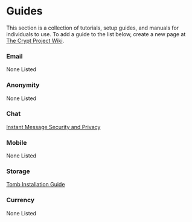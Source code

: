 # Guides

This section is a collection of tutorials, setup guides, and manuals for individuals to use.  To add a guide to the list below, create a new page at [The Crypt Project Wiki](https://wiki.crypto.is).

### Email

None Listed

### Anonymity

None Listed

### Chat

[Instant Message Security and Privacy](/guides/instant-message-privacy-and-security/)

### Mobile

None Listed

### Storage

[Tomb Installation Guide](/guides/install-tomb/)

### Currency

None Listed

